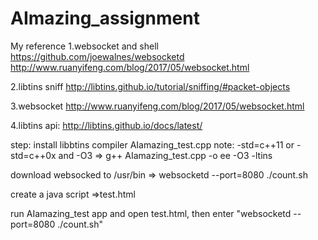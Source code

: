 # AImazing_assignment

My reference
1.websocket and shell
https://github.com/joewalnes/websocketd
http://www.ruanyifeng.com/blog/2017/05/websocket.html

2.libtins sniff
http://libtins.github.io/tutorial/sniffing/#packet-objects

3.websocket
http://www.ruanyifeng.com/blog/2017/05/websocket.html

4.libtins api:
http://libtins.github.io/docs/latest/


step:
install libbtins
compiler AIamazing_test.cpp
note: -std=c++11 or -std=c++0x and -O3
=>
   g++ AIamazing_test.cpp -o ee -O3  -ltins

download websocked to /usr/bin
=>
websocketd --port=8080 ./count.sh

create a java script
=>test.html

run AIamazing_test app and open test.html, then enter "websocketd --port=8080 ./count.sh"

